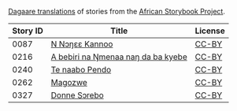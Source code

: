 [Dagaare translations](http://my.africanstorybook.org/language/dagaare) of stories from the [African Storybook Project](http://my.africanstorybook.org).

Story ID | Title | License
-------- | ----- | -------
0087 | [N Nɔŋɛɛ Kannoo](http://africanstorybook.org/reader.php?id=17773&d=0&a=1) | [CC-BY](https://creativecommons.org/licenses/by/3.0/)
0216 | [A bebiri na Ŋmenaa naŋ da ba kyebe](http://africanstorybook.org/stories/bebiri-na-%C5%8Bmenaa-na%C5%8B-da-ba-kyebe) | [CC-BY](https://creativecommons.org/licenses/by/4.0/)
0240 | [Te naabo Pendo](http://africanstorybook.org/stories/te-naabo-pendo) | [CC-BY](https://creativecommons.org/licenses/by/3.0/)
0262 | [Magozwe](http://africanstorybook.org/reader.php?id=17775&d=0&a=1) | [CC-BY](https://creativecommons.org/licenses/by/4.0/)
0327 | [Donne Sɔrebo](http://africanstorybook.org/reader.php?id=17769&d=0&a=1) | [CC-BY](https://creativecommons.org/licenses/by/3.0/)
